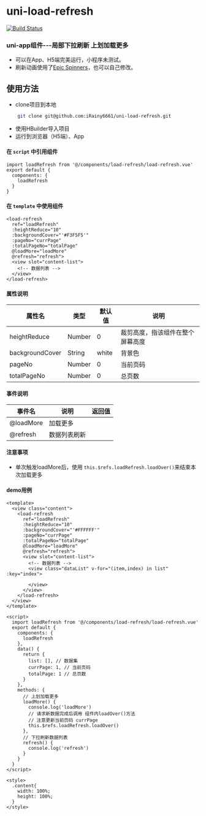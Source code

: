# uni-load-refresh

[![Build Status](https://travis-ci.org/joemccann/dillinger.svg?branch=master)](https://travis-ci.org/joemccann/dillinger)

### uni-app组件---局部下拉刷新 上划加载更多

   - 可以在App、H5端完美运行，小程序未测试。
   - 刷新动画使用了[Epic Spinners](https://epic-spinners.epicmax.co/)，也可以自己修改。

## 使用方法

  - clone项目到本地

```sh
    git clone git@github.com:iRainy6661/uni-load-refresh.git
```

  - 使用HBuilder导入项目
  - 运行到浏览器（H5端）、App
  

#### 在 `script` 中引用组件

```
import loadRefresh from '@/components/load-refresh/load-refresh.vue'
export default {
  components: {
    loadRefresh
  }
}
```

#### 在 `template` 中使用组件

```
<load-refresh
  ref="loadRefresh"
  :heightReduce="10"
  :backgroundCover="'#F3F5F5'"
  :pageNo="currPage"
  :totalPageNo="totalPage" 
  @loadMore="loadMore" 
  @refresh="refresh">
  <view slot="content-list">
    <!-- 数据列表 -->
  </view>
</load-refresh>
```

#### 属性说明

| 属性名 | 类型 | 默认值 | 说明 |
| ------ | ------ | ------ | ------ |
| heightReduce | Number | 0 | 裁剪高度，指该组件在整个屏幕高度 |
| backgroundCover | String | white | 背景色 |
| pageNo | Number | 0 | 当前页码 |
| totalPageNo | Number | 0 | 总页数 |

#### 事件说明

| 事件名 | 说明 | 返回值 |
| ------ | ------ | ------ |
| @loadMore | 加载更多 |  |
| @refresh | 数据列表刷新 |

#### 注意事项

  - 单次触发loadMore后，使用 `this.$refs.loadRefresh.loadOver()`来结束本次加载更多

#### demo用例

```
<template>
  <view class="content">
    <load-refresh
      ref="loadRefresh"
      :heightReduce="10"
      :backgroundCover="'#FFFFFF'"
      :pageNo="currPage"
      :totalPageNo="totalPage" 
      @loadMore="loadMore" 
      @refresh="refresh">
      <view slot="content-list">
        <!-- 数据列表 -->
        <view class="dataList" v-for="(item,index) in list" :key="index">
					
        </view>
      </view>
    </load-refresh>
  </view>
</template>

<script>
  import loadRefresh from '@/components/load-refresh/load-refresh.vue'
  export default {
    components: {
      loadRefresh
    },
    data() {
      return {
        list: [], // 数据集
        currPage: 1, // 当前页码
        totalPage: 1 // 总页数
      }
    },
    methods: {
      // 上划加载更多
      loadMore() {
        console.log('loadMore')
        // 请求新数据完成后调用 组件内loadOver()方法
        // 注意更新当前页码 currPage
        this.$refs.loadRefresh.loadOver()
      },
      // 下拉刷新数据列表
      refresh() {
        console.log('refresh')
      }
    }
  }
</script>

<style>
  .content{
    width: 100%;
    height: 100%;
  }
</style>
```
